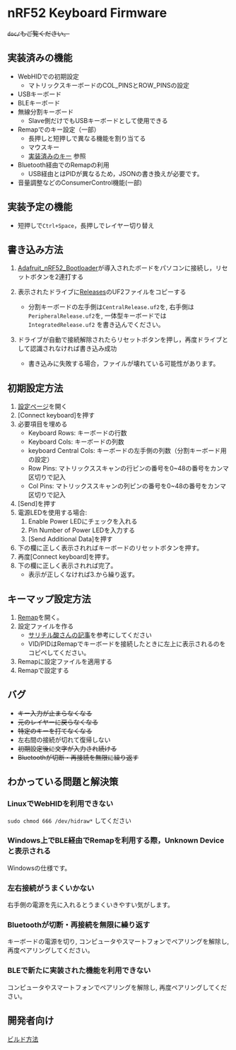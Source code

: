 # nRF52 Keyboard Firmware

<del>`doc/`もご覧ください。</del>

## 実装済みの機能

* WebHIDでの初期設定
    - マトリックスキーボードのCOL_PINSとROW_PINSの設定
* USBキーボード
* BLEキーボード
* 無線分割キーボード
    * Slave側だけでもUSBキーボードとして使用できる
* Remapでのキー設定（一部）
    - 長押しと短押しで異なる機能を割り当てる
    - マウスキー
    - [実装済みのキー](./doc/Keycodes.md) 参照
* Bluetooth経由でのRemapの利用
    - USB経由とはPIDが異なるため，JSONの書き換えが必要です。
* 音量調整などのConsumerControl機能(一部)

## 実装予定の機能

* 短押しで`Ctrl+Space`，長押しでレイヤー切り替え


## 書き込み方法

1. [Adafruit_nRF52_Bootloader](https://github.com/adafruit/Adafruit_nRF52_Bootloader)が導入されたボードをパソコンに接続し，リセットボタンを2連打する
2. 表示されたドライブに[Releases](https://github.com/yswallow/nRF52-keyboard-firmware/releases)のUF2ファイルをコピーする
    - 分割キーボードの左手側は`CentralRelease.uf2`を, 右手側は`PeripheralRelease.uf2`を, 一体型キーボードでは `IntegratedRelease.uf2` を書き込んでください。
    
3. ドライブが自動で接続解除されたらリセットボタンを押し，再度ドライブとして認識されなければ書き込み成功
    
    - 書き込みに失敗する場合，ファイルが壊れている可能性があります。

## 初期設定方法

1. [設定ページ](https://yswallow.github.io/javascript/simple/webhid/nrf52_init.html)を開く
2. [Connect keyboard]を押す
3. 必要項目を埋める
    * Keyboard Rows: キーボードの行数
    * Keyboard Cols: キーボードの列数
    * keyboard Central Cols: キーボードの左手側の列数（分割キーボード用の設定）
    * Row Pins: マトリックススキャンの行ピンの番号を0~48の番号をカンマ区切りで記入
    * Col Pins: マトリックススキャンの列ピンの番号を0~48の番号をカンマ区切りで記入
4. [Send]を押す
5. 電源LEDを使用する場合:
   1. Enable Power LEDにチェックを入れる
   2. Pin Number of Power LEDを入力する
   3. [Send Additional Data]を押す
6. 下の欄に正しく表示されればキーボードのリセットボタンを押す。
7. 再度[Connect keyboard]を押す。
8. 下の欄に正しく表示されれば完了。
    * 表示が正しくなければ3.から繰り返す。

## キーマップ設定方法

1. [Remap](https://remap-keys.app)を開く。
2. 設定ファイルを作る
    - [サリチル酸さんの記事](https://salicylic-acid3.hatenablog.com/entry/via-support#VIA%E3%81%AB%E8%AA%AD%E3%81%BF%E8%BE%BC%E3%81%BE%E3%81%9B%E3%82%8Bjson%E3%83%95%E3%82%A1%E3%82%A4%E3%83%AB%E3%82%92%E4%BD%9C%E6%88%90%E3%81%99%E3%82%8B)を参考にしてください
    - VID/PIDはRemapでキーボードを接続したときに左上に表示されるのをコピペしてください。
3. Remapに設定ファイルを適用する
4. Remapで設定する

## バグ

* <del>キー入力が止まらなくなる</del>
* <del>元のレイヤーに戻らなくなる</del>
* <del>特定のキーを打てなくなる</del>
* 左右間の接続が切れて復帰しない
* <del>初期設定後に文字が入力され続ける</del>
* <del>Bluetoothが切断・再接続を無限に繰り返す</del>


## わかっている問題と解決策

### LinuxでWebHIDを利用できない

`sudo chmod 666 /dev/hidraw*` してください

### Windows上でBLE経由でRemapを利用する際，Unknown Deviceと表示される

Windowsの仕様です。

### 左右接続がうまくいかない

右手側の電源を先に入れるとうまくいきやすい気がします。

### Bluetoothが切断・再接続を無限に繰り返す

キーボードの電源を切り, コンピュータやスマートフォンでペアリングを解除し, 再度ペアリングしてください。

### BLEで新たに実装された機能を利用できない

コンピュータやスマートフォンでペアリングを解除し, 再度ペアリングしてください。

## 開発者向け

[ビルド方法](https://github.com/yswallow/nRF52-keyboard-firmware/blob/main/doc/How_to_Build.md)

